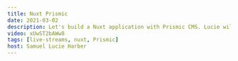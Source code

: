 ```yaml
---
title: Nuxt Prismic
date: 2021-03-02
description: Let's build a Nuxt application with Prismic CMS. Lucie will teach me everything I need to know so I can easily build a Nuxt site with my content coming from Prismic.
video: xUwST2bAWw8
tags: [live-streams, nuxt, Prismic]
host: Samuel Lucie Harber
---
```

